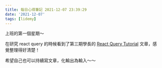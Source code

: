 ```yaml
---
title: 每日心得筆記 2021-12-07 23:39:29
date: '2021-12-07'
tags: [lidemy]
---
```


上班的第一個星期～

在研究 react query 的時候看到了第三期學長的 [React Query Tutorial](https://chihyang41.github.io/2020/09/07/React-Query-Tutorial/) 文章，感覺整理得好清楚！

希望自己也可以持續寫文章，化輸出為輸入～～
